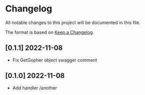 # Changelog

All notable changes to this project will be documented in this file.
 
The format is based on [Keep a Changelog](http://keepachangelog.com/).

## [0.1.1] 2022-11-08

- Fix GetGopher object swagger comment

## [0.1.0] 2022-11-08

- Add handler /another